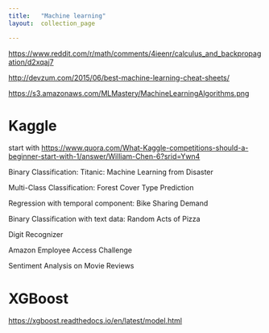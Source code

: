 ```yaml
---
title:   "Machine learning"
layout:  collection_page

---
```


<https://www.reddit.com/r/math/comments/4ieenr/calculus_and_backpropagation/d2xqaj7>

<http://devzum.com/2015/06/best-machine-learning-cheat-sheets/>

<https://s3.amazonaws.com/MLMastery/MachineLearningAlgorithms.png>


# Kaggle

start with <https://www.quora.com/What-Kaggle-competitions-should-a-beginner-start-with-1/answer/William-Chen-6?srid=Ywn4>

Binary Classification: Titanic: Machine Learning from Disaster

Multi-Class Classification: Forest Cover Type Prediction

Regression with temporal component: Bike Sharing Demand

Binary Classification with text data: Random Acts of Pizza

Digit Recognizer

Amazon Employee Access Challenge

Sentiment Analysis on Movie Reviews

# XGBoost

<https://xgboost.readthedocs.io/en/latest/model.html>


